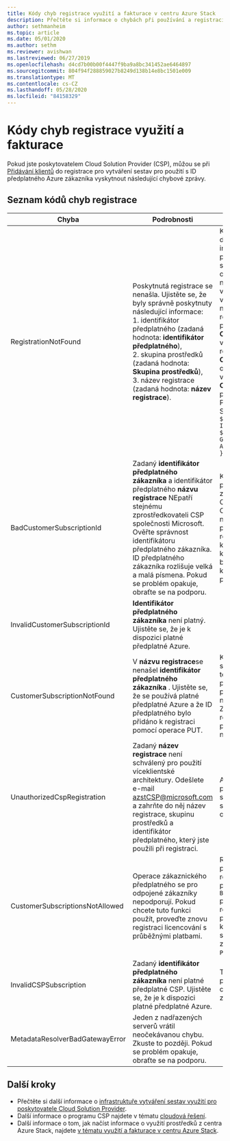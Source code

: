 ```yaml
---
title: Kódy chyb registrace využití a fakturace v centru Azure Stack
description: Přečtěte si informace o chybách při používání a registraci fakturace v centru Azure Stack.
author: sethmanheim
ms.topic: article
ms.date: 05/01/2020
ms.author: sethm
ms.reviewer: avishwan
ms.lastreviewed: 06/27/2019
ms.openlocfilehash: d4cd7b00b00f4447f9ba9a8bc341452ae6464897
ms.sourcegitcommit: 804f94f288859027b8249d138b14e8bc1501e009
ms.translationtype: MT
ms.contentlocale: cs-CZ
ms.lasthandoff: 05/28/2020
ms.locfileid: "84158329"
---
```

# <a name="usage-and-billing-registration-error-codes"></a>Kódy chyb registrace využití a fakturace

Pokud jste poskytovatelem Cloud Solution Provider (CSP), můžou se při [Přidávání klientů](azure-stack-csp-ref-operations.md#add-tenant-to-registration) do registrace pro vytváření sestav pro použití s ID předplatného Azure zákazníka vyskytnout následující chybové zprávy.

## <a name="list-of-registration-error-codes"></a>Seznam kódů chyb registrace

| Chyba   | Podrobnosti  | Komentáře  |
|---|---|---|
| RegistrationNotFound | Poskytnutá registrace se nenašla. Ujistěte se, že byly správně poskytnuty následující informace:<br>1. identifikátor předplatného (zadaná hodnota: **identifikátor předplatného**),<br>2. skupina prostředků (zadaná hodnota: **Skupina prostředků**),<br>3. název registrace (zadaná hodnota: **název registrace**). | K této chybě obvykle dochází v případě, že informace ukazující na počáteční registraci nejsou správné. Pokud potřebujete ověřit skupinu prostředků a název registrace, najdete je v Azure Portal uvedením všech prostředků. Pokud najdete více než jeden registrační prostředek, podívejte se na **CloudDeploymentID** ve vlastnostech a vyberte registraci, jejíž **CloudDeploymentID** odpovídá vašemu cloudu. K vyhledání **CloudDeploymentID**můžete použít tento příkaz PowerShellu v centru Azure Stack:<br>`$azureStackStampInfo = Invoke-Command -Session $session -ScriptBlock { Get-AzureStackStampInformation }` |
| BadCustomerSubscriptionId | Zadaný **identifikátor předplatného zákazníka** a identifikátor předplatného **názvu registrace** NEpatří stejnému zprostředkovateli CSP společnosti Microsoft. Ověřte správnost identifikátoru předplatného zákazníka. ID předplatného zákazníka rozlišuje velká a malá písmena. Pokud se problém opakuje, obraťte se na podporu. | K této chybě dochází v případě, že předplatné zákazníka je předplatným CSP, ale je jiné než partner CSP, který se liší od toho, k němuž se předplatné používané při prvotní registraci použijí. Tato kontrola se zabrání situaci, která by způsobila, že se bude účtovat partner CSP, který není zodpovědný za použití centra Azure Stack. |
| InvalidCustomerSubscriptionId  | **Identifikátor předplatného zákazníka** není platný. Ujistěte se, že je k dispozici platné předplatné Azure. |   |
| CustomerSubscriptionNotFound  | V **názvu registrace**se nenašel **identifikátor předplatného zákazníka** . Ujistěte se, že se používá platné předplatné Azure a že ID předplatného bylo přidáno k registraci pomocí operace PUT. | K této chybě dochází, když se pokusíte Verity, že se tenant přidal do předplatného, ale předplatné zákazníka se nezjistilo k registraci. Zákazník není přidaný k registraci nebo ID předplatného je nesprávně napsáno. |
| UnauthorizedCspRegistration | Zadaný **název registrace** není schválený pro použití víceklientské architektury. Odešlete e-mail azstCSP@microsoft.com a zahrňte do něj název registrace, skupinu prostředků a identifikátor předplatného, který jste použili při registraci. | Aby bylo možné začít přidávat klienty do této služby, musí být registrace schválena pro více tenantů od Microsoftu. |
| CustomerSubscriptionsNotAllowed | Operace zákaznického předplatného se pro odpojené zákazníky nepodporují. Pokud chcete tuto funkci použít, proveďte znovu registraci licencování s průběžnými platbami. | Registrace, ke které se pokoušíte přidat klienty, je registrace kapacity. Takže při vytvoření registrace se `BillingModel Capacity` použil parametr. Jenom registrace s průběžnými platbami můžou přidávat klienty. Pomocí parametru se musíte znovu zaregistrovat `BillingModel PayAsYouUse` . |
| InvalidCSPSubscription | Zadaný **identifikátor předplatného zákazníka** není platné předplatné CSP. Ujistěte se, že je k dispozici platné předplatné Azure. | Tato chyba je pravděpodobně způsobena chybou typu předplatné zákazníka. |
| MetadataResolverBadGatewayError | Jeden z nadřazených serverů vrátil neočekávanou chybu. Zkuste to později. Pokud se problém opakuje, obraťte se na podporu. |

## <a name="next-steps"></a>Další kroky

- Přečtěte si další informace o [infrastruktuře vytváření sestav využití pro poskytovatele Cloud Solution Provider](azure-stack-csp-ref-infrastructure.md).
- Další informace o programu CSP najdete v tématu [cloudová řešení](https://partner.microsoft.com/solutions/microsoft-cloud-solutions).
- Další informace o tom, jak načíst informace o využití prostředků z centra Azure Stack, najdete [v tématu využití a fakturace v centru Azure Stack](azure-stack-billing-and-chargeback.md).
